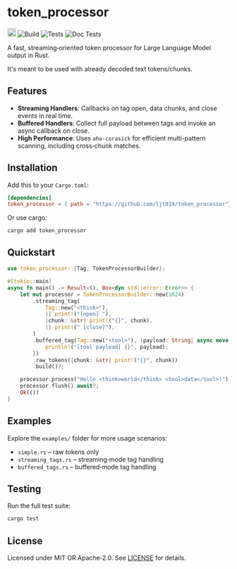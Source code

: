 # token_processor

<!-- CI / Workflow Badges -->
[<img alt="crates.io" src="https://img.shields.io/crates/v/token_processor.svg?style=for-the-badge&color=fc8d62&logo=rust" height="19">](https://crates.io/crates/token_processor)
![Build](https://github.com/ljt019/token_processor/actions/workflows/build_and_release.yaml/badge.svg?branch=main)
![Tests](https://github.com/ljt019/token_processor/actions/workflows/tests.yaml/badge.svg?branch=main)
![Doc Tests](https://github.com/ljt019/token_processor/actions/workflows/doc_tests.yaml/badge.svg?branch=main)


A fast, streaming‐oriented token processor for Large Language Model output in Rust.

It's meant to be used with already decoded text tokens/chunks.

## Features

- **Streaming Handlers**: Callbacks on tag open, data chunks, and close events in real time.
- **Buffered Handlers**: Collect full payload between tags and invoke an async callback on close.
- **High Performance**: Uses `aho-corasick` for efficient multi-pattern scanning, including cross‐chunk matches.

## Installation

Add this to your `Cargo.toml`:
```toml
[dependencies]
token_processor = { path = "https://github.com/ljt019/token_processor"}
```

Or use cargo: 
```shell
cargo add token_processor
```

## Quickstart

```rust
use token_processor::{Tag, TokenProcessorBuilder};

#[tokio::main]
async fn main() -> Result<(), Box<dyn std::error::Error>> {
    let mut processor = TokenProcessorBuilder::new(1024)
        .streaming_tag(
            Tag::new("<think>"),
            || print!("[open] "),
            |chunk: &str| print!("{}", chunk),
            || print!(" [close]"),
        )
        .buffered_tag(Tag::new("<tool>"), |payload: String| async move {
            println!("[tool payload] {}", payload);
        })
        .raw_tokens(|chunk: &str| print!("{}", chunk))
        .build()?;

    processor.process("Hello <think>world</think> <tool>data</tool>!").await?;
    processor.flush().await?;
    Ok(())
}
```

## Examples

Explore the `examples/` folder for more usage scenarios:
- `simple.rs` – raw tokens only
- `streaming_tags.rs` – streaming‐mode tag handling
- `buffered_tags.rs` – buffered‐mode tag handling

## Testing

Run the full test suite:
```bash
cargo test
```

## License

Licensed under MIT OR Apache‐2.0. See [LICENSE](LICENSE) for details.